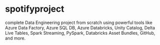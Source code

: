 # spotifyproject
 complete Data Engineering project from scratch using powerful tools like Azure Data Factory, Azure SQL DB, Azure Databricks, Unity Catalog, Delta Live Tables, Spark Streaming, PySpark, Databricks Asset Bundles, GitHub, and more.

